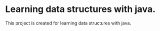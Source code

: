 # Learning data structures with java.
This project is created for learning data structures with java.
